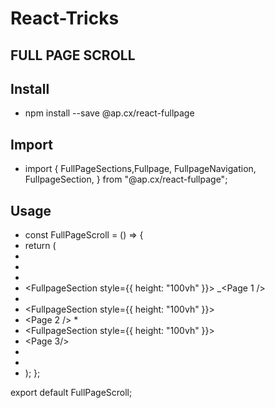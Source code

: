 # React-Tricks

## FULL PAGE SCROLL

## Install

- npm install --save @ap.cx/react-fullpage

## Import

- import { FullPageSections,Fullpage, FullpageNavigation, FullpageSection, }
  from "@ap.cx/react-fullpage";

## Usage

- const FullPageScroll = () => {
- return (
- <Fullpage>
- <FullpageNavigation />
- <FullPageSections>
- <FullpageSection style={{ height: "100vh" }}> \_<Page 1 />
- </FullpageSection>
- <FullpageSection style={{ height: "100vh" }}>
- <Page 2 /> \*</FullpageSection>
- <FullpageSection style={{ height: "100vh" }}>
- <Page 3/>
- </FullpageSection>
- </FullPageSections>
- </Fullpage> ); };

export default FullPageScroll;
